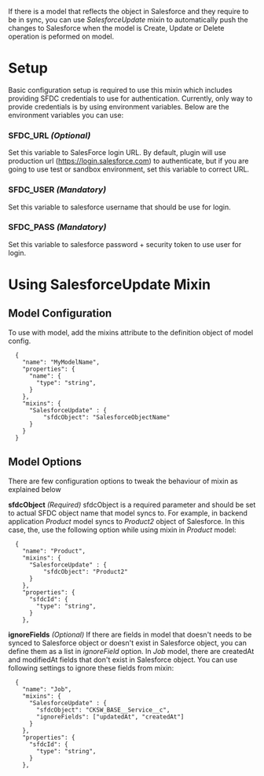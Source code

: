 If there is a model that reflects the object in Salesforce and they require to be in sync, you can use *SalesforceUpdate* mixin to automatically push the changes to Salesforce when the model is Create, Update or Delete operation is peformed on model.

# Setup

Basic configuration setup is required to use this mixin which includes providing SFDC credentials to use for authentication. Currently, only way to provide credentials is by using environment variables. Below are the environment variables you can use:

### SFDC_URL *(Optional)*
Set this variable to SalesForce login URL. By default, plugin will use production url (https://login.salesforce.com) to authenticate, but if you are going to use test or sandbox environment, set this variable to correct URL.

### SFDC_USER *(Mandatory)*
Set this variable to salesforce username that should be use for login.

### SFDC_PASS *(Mandatory)*
Set this variable to salesforce password + security token to use user for login.

# Using SalesforceUpdate Mixin

## Model Configuration

To use with model, add the mixins attribute to the definition object of model config.

```
  {
    "name": "MyModelName",
    "properties": {
      "name": {
        "type": "string",
      }
    },
    "mixins": {
      "SalesforceUpdate" : {
          "sfdcObject": "SalesforceObjectName"
      }
    }
  }
```

## Model Options
There are few configuration options to tweak the behaviour of mixin as explained below

**sfdcObject** *(Required)*
sfdcObject is a required parameter and should be set to actual SFDC object name that model syncs to. For example, in backend application *Product* model syncs to *Product2* object of Salesforce. In this case, the, use the following option while using mixin in *Product* model:

```
  {
    "name": "Product",
    "mixins": {
      "SalesforceUpdate" : {
          "sfdcObject": "Product2"
      }
    },
    "properties": {
      "sfdcId": {
        "type": "string",
      }
    },
```

**ignoreFields** *(Optional)*
If there are fields in model that doesn't needs to be synced to Salesforce object or doesn't exist in Salesforce object, you can define them as a list in *ignoreField* option. In *Job* model, there are createdAt and modifiedAt fields that don't exist in Salesforce object. You can use following settings to ignore these fields from mixin:

```
  {
    "name": "Job",
    "mixins": {
      "SalesforceUpdate" : {
        "sfdcObject": "CKSW_BASE__Service__c",
        "ignoreFields": ["updatedAt", "createdAt"]
      }
    },
    "properties": {
      "sfdcId": {
        "type": "string",
      }
    },
```
